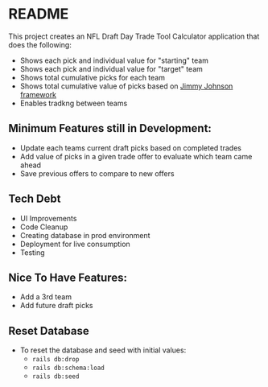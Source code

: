 # README

This project creates an NFL Draft Day Trade Tool Calculator application that does the following:
- Shows each pick and individual value for "starting" team
- Shows each pick and individual value for "target" team
- Shows total cumulative picks for each team
- Shows total cumulative value of picks based on [Jimmy Johnson framework](https://www.nytimes.com/athletic/5426403/2024/04/25/nfl-draft-trade-value-chart-jimmy-johnson-explained/)
- Enables tradkng between teams


## Minimum Features still in Development:
- Update each teams current draft picks based on completed trades
- Add value of picks in a given trade offer to evaluate which team came ahead
- Save previous offers to compare to new offers

## Tech Debt
- UI Improvements
- Code Cleanup
- Creating database in prod environment
- Deployment for live consumption
- Testing

## Nice To Have Features:
- Add a 3rd team
- Add future draft picks 

## Reset Database 
- To reset the database and seed with initial values:
  - `rails db:drop`
  - `rails db:schema:load`    
  - `rails db:seed` 